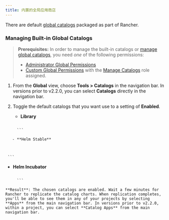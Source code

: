 ```yaml
---
title: 内置的全局应用商店
---
```


There are default [global catalogs](/docs/catalog/#global-catalogs) packaged as part of Rancher.

### Managing Built-in Global Catalogs

> **Prerequisites:** In order to manage the built-in catalogs or [manage global catalogs](/docs/catalog/custom/adding/#adding-global-catalogs), you need _one_ of the following permissions:
>
> - [Administrator Global Permissions](/docs/admin-settings/rbac/global-permissions/)
> - [Custom Global Permissions](/docs/admin-settings/rbac/global-permissions/#custom-global-permissions) with the [Manage Catalogs](/docs/admin-settings/rbac/global-permissions/#global-permissions-reference) role assigned.

1. From the **Global** view, choose **Tools > Catalogs** in the navigation bar. In versions prior to v2.2.0, you can select **Catalogs** directly in the navigation bar.

2. Toggle the default catalogs that you want use to a setting of **Enabled**.

   - **Library**

     

``` 

     ```

   - **Helm Stable**

     

``` 

     ```

   - **Helm Incubator**

     

``` 

     ```

**Result**: The chosen catalogs are enabled. Wait a few minutes for Rancher to replicate the catalog charts. When replication completes, you'll be able to see them in any of your projects by selecting **Apps** from the main navigation bar. In versions prior to v2.2.0, within a project, you can select **Catalog Apps** from the main navigation bar.

